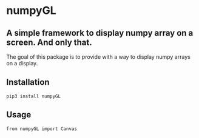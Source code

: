 # numpyGL
## A simple framework to display numpy array on a screen. And only that.

The goal of this package is to provide with a way to display numpy arrays on a display.

## Installation

	pip3 install numpyGL

## Usage

	from numpyGL import Canvas


